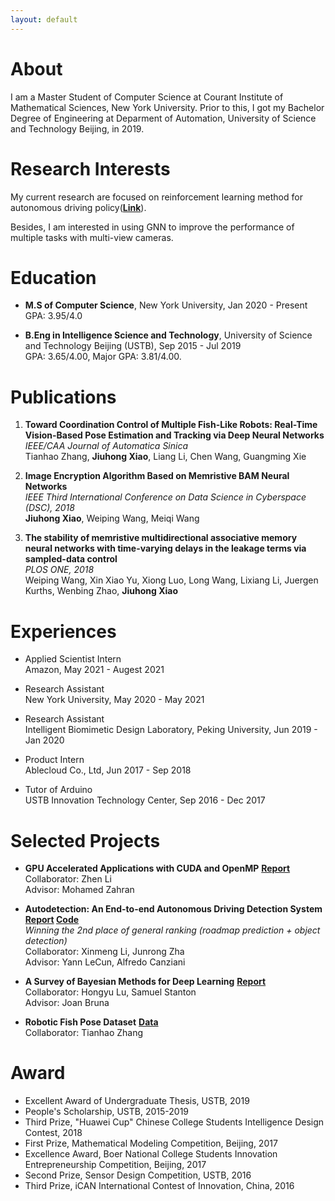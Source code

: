 ```yaml
---
layout: default
---
```


# About		

I am a Master Student of Computer Science at Courant Institute of Mathematical Sciences, New York University. Prior to this, I got my Bachelor Degree of Engineering at Deparment of Automation, University of Science and Technology Beijing, in 2019.

# Research Interests

My current research are focused on reinforcement learning method for autonomous driving policy(**[Link](https://github.com/Atcold/pytorch-PPUU)**).

Besides, I am interested in using GNN to improve the performance of multiple tasks with multi-view cameras. 

# Education

* **M.S of Computer Science**, New York University, Jan 2020 - Present
    GPA: 3.95/4.0

* **B.Eng in Intelligence Science and Technology**, University of Science and Technology Beijing (USTB), Sep 2015 - Jul 2019   
    GPA: 3.65/4.00, Major GPA: 3.81/4.00.

# Publications

1. **Toward Coordination Control of Multiple Fish-Like Robots: Real-Time Vision-Based Pose Estimation and Tracking via Deep Neural Networks**  
    *IEEE/CAA Journal of Automatica Sinica*  
    Tianhao Zhang, **Jiuhong Xiao**, Liang Li, Chen Wang, Guangming Xie    

2. **Image Encryption Algorithm Based on Memristive BAM Neural Networks**  
    *IEEE Third International Conference on Data Science in Cyberspace (DSC), 2018*   
    **Jiuhong Xiao**, Weiping Wang, Meiqi Wang    

3. **The stability of memristive multidirectional associative memory neural networks with time-varying delays in the leakage terms via sampled-data control**   
    *PLOS ONE, 2018*   
    Weiping Wang, Xin Xiao Yu, Xiong Luo, Long Wang, Lixiang Li, Juergen Kurths, Wenbing Zhao, **Jiuhong Xiao**  

# Experiences

* Applied Scientist Intern   
    Amazon, May 2021 - Augest 2021

* Research Assistant  
    New York University, May 2020 - May 2021

* Research Assistant  
    Intelligent Biomimetic Design Laboratory, Peking University, Jun 2019 - Jan 2020

* Product Intern  
    Ablecloud Co., Ltd, Jun 2017 - Sep 2018
    
* Tutor of Arduino  
    USTB Innovation Technology Center, Sep 2016 - Dec 2017

# Selected Projects
* **GPU Accelerated Applications with CUDA and OpenMP**    **[Report](proj1.pdf)**  
    Collaborator: Zhen Li   
    Advisor: Mohamed Zahran
    
* **Autodetection: An End-to-end Autonomous Driving Detection System**    **[Report](Autodetection.pdf)    [Code](https://github.com/xjh19971/Autodetection)**  
    *Winning the 2nd place of general ranking (roadmap prediction + object detection)*  
    Collaborator: Xinmeng Li, Junrong Zha   
    Advisor: Yann LeCun, Alfredo Canziani

* **A Survey of Bayesian Methods for Deep Learning**    **[Report](csci_3003_bayesian_neural_nets.pdf)**   
    Collaborator: Hongyu Lu, Samuel Stanton   
    Advisor: Joan Bruna
    
* **Robotic Fish Pose Dataset**    **[Data](https://github.com/xjh19971/Robotic-Fish-Pose-Dataset)**  
    Collaborator: Tianhao Zhang
    
# Award

* Excellent Award of Undergraduate Thesis, USTB, 2019
* People's Scholarship, USTB, 2015-2019
* Third Prize, "Huawei Cup" Chinese College Students Intelligence Design Contest, 2018
* First Prize, Mathematical Modeling Competition, Beijing, 2017
* Excellence Award, Boer National College Students Innovation Entrepreneurship Competition, Beijing, 2017
* Second Prize, Sensor Design Competition, USTB, 2016
* Third Prize, iCAN International Contest of Innovation, China, 2016